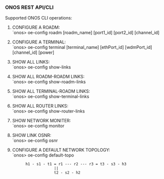 ### ONOS REST API/CLI

Supported ONOS CLI operations:

1. CONFIGURE A ROADM:        
       `onos> oe-config roadm [roadm_name] [port1_id] [port2_id] [channel_id]

2. CONFIGURE A TERMINAL:    
       `onos> oe-config terminal [terminal_name] [ethPort_id] [wdmPort_id] [channel_id] [power]

3. SHOW ALL LINKS:   
       `onos> oe-config show-links

4. SHOW ALL ROADM-ROADM LINKS:     
       `onos> oe-config show-roadm-links

5. SHOW ALL TERMINAL-ROADM LINKS:  
       `onos> oe-config show-terminal-links

6. SHOW ALL ROUTER LINKS:   
       `onos> oe-config show-router-links
      
7. SHOW NETWORK MONITER:    
       `onos> oe-config monitor
      
8. SHOW LINK OSNR:   
       `onos> oe-config osnr
      
9. CONFIGURE A DEFAULT NETWORK TOPOLOGY:  
       `onos> oe-config default-topo

             h1 - s1 - t1 = r1 --- r2 --- r3 = t3 - s3 - h3
                          ||
                          t2 - s2 - h2
